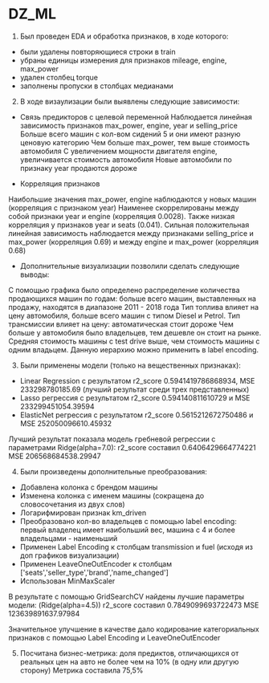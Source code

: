 # DZ_ML

1. Был проведен EDA и обработка признаков, в ходе которого:

- были удалены повторяющиеся строки в train
- убраны единицы измерения для признаков mileage, engine, max_power
- удален столбец torque 
- заполнены пропуски в столбцах медианами 

2. В ходе визаулизации были выявлены следующие зависимости: 

- Связь предикторов с целевой переменной
Наблюдается линейная зависимость признаков max_power, engine, year и selling_price
Больше всего машин с кол-вом сидений 5 и они имеют разную ценовую категорию
Чем больше max_power, тем выше стоимость автомобиля
C увеличением мощности двигателя engine, увеличивается стоимость автомобиля
Новые автомобили по признаку year продаются дороже

- Корреляция признаков

Наибольшие значения max_power, engine наблюдаются у новых машин (корреляция с признаком year)
Наименее скоррелированы между собой признаки year и engine (корреляция 0.0028). Также низкая корреляция у признаков year и seats (0.041).
Сильная положительная линейная зависимость наблюдается между признаками selling_price и max_power (корреляция 0.69) и между engine и max_power (корреляция 0.68)

- Дополнительные визуализации позволили сделать следующие выводы: 

С помощью графика было определено распределение количества продающихся машин по годам: больше всего машин, выставленных на продажу, находятся в диапазоне 2011 - 2018 года
Тип топлива влияет на цену автомобиля, больше всего машин с типом Diesel и Petrol.
Тип трансмиссии влияет на цену: автоматическая стоит дороже
Чем больше у автомобиля было владельцев, тем дешевле он стоит на рынке. Средняя стоимость машины с test drive выше, чем стоимость машины с одним владьцем. Данную иерархию можно применить в label encoding.

3. Были применены модели (только на вещественных признаках):
 - Linear Regression c результатом  r2_score 0.5941419786868934, MSE 233298780185.69 (лучший результат среди трех представленных)
 - Lasso регрессия c результатом r2_score 0.594140811610729 и MSE 233299451054.39594
 - ElasticNet регрессия с результатом r2_score 0.5615212672750486 и MSE 252050096610.45932
 
 Лучший результат показала модель гребневой регрессии с параметрами Ridge(alpha=7.0): 
 r2_score составил 0.6406429664774221
 MSE 206568684538.29947
 
 4. Были произведены дополнительные преобразования: 
 - Добавлена колонка с брендом машины 
 - Изменена колонка с именем машины (сокращена до словосочетания из двух слов)
 - Логарифмирован признак km_driven 
 - Преобразовано кол-во владельцев с помощью label encoding: первый владелец имеет наибольший вес, машина с 4 и более владельцами - наименьший
 - Применен Label Encoding к столбцам transmission и fuel (исходя из доп графиков визуализации)
 - Применен LeaveOneOutEncoder к столбцам ['seats','seller_type','brand','name_changed']
 - Использован MinMaxScaler 
 
 В результате с помощью GridSearchCV найдены лучшие параметры модели: (Ridge(alpha=4.5))
 r2_score составил 0.7849099693722473
 MSE 123639891637.97984
 
 Значительное улучшение в качестве дало кодирование категориальных признаков с помощью Label Encoding и LeaveOneOutEncoder
 
 5. Посчитана бизнес-метрика: доля предиктов, отличающихся от реальных цен на авто не более чем на 10% (в одну или другую сторону)
 Метрика составила 75,5% 
 

